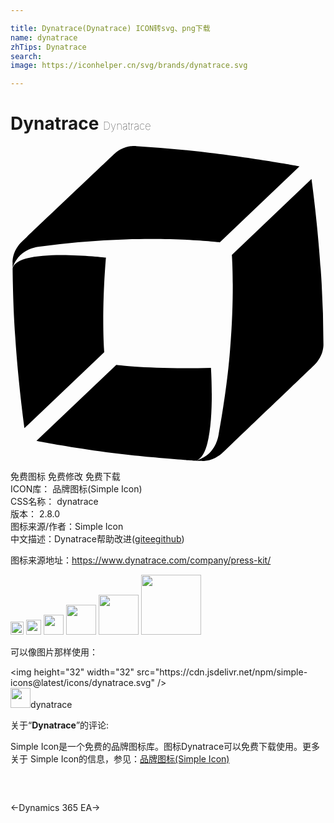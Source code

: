 ```yaml
---

title: Dynatrace(Dynatrace) ICON转svg、png下载
name: dynatrace
zhTips: Dynatrace
search: 
image: https://iconhelper.cn/svg/brands/dynatrace.svg

---
```


# Dynatrace  <small style="font-size: 60%;font-weight: 100">Dynatrace</small>

<div id="svg" class="svg-wrap">
<svg role="img" viewBox="0 0 24 24" xmlns="http://www.w3.org/2000/svg"><title>Dynatrace icon</title><path d="M9.373 0c-.31.006-.93.09-1.521.654C6.98 1.478 2.628 5.61.88 7.27.09 8.024.16 8.865.16 8.934v.377c.067-.292.187-.499.427-.825.496-.616 1.3-.788 1.627-.822a64.233 64.233 0 0 1 .002 0 64.233 64.233 0 0 1 6.527-.549c4.335-.137 7.197.225 7.197.225l6.084-5.793s-3.188-.6-6.82-1.027A93.394 93.394 0 0 0 9.566.006c-.021 0-.09-.008-.193-.006zm13.56 2.508l-6.066 5.79s.222 2.88-.137 7.198c-.189 2.45-.584 4.866-.875 6.494-.052.326-.256 1.114-.925 1.594-.29.198-.491.295-.748.363 1.546-.51 1.091-7.047 1.091-7.047-4.335.137-7.214-.222-7.214-.222L1.975 22.47s3.222.634 6.855 1.045c2.056.24 4.833.429 5.227.463.023 0 .045-.007.068-.012-.013.003-.022.009-.035.012.138 0 .259.015.379.015.085 0 .925.105 1.713-.648 1.748-1.663 6.083-5.81 6.94-6.633.788-.754.72-1.594.72-1.68a81.84 81.84 0 0 0-.207-5.654c-.24-3.65-.701-6.871-.701-6.871zM3.856 8.305C2.125 8.307.348 8.513.16 9.326c.017 1.216.05 3.137.205 5.28.24 3.65.703 6.886.703 6.886l6.082-5.79c-.017.017-.239-2.88.121-7.198H7.27s-1.684-.202-3.415-.2z"/></svg>
</div>
<detail full-name='dynatrace'></detail>

<div class="detail-page">
<p>
<span><span class="badge-success badge">免费图标</span> <span class="badge-success badge">免费修改</span>  <span class="badge-success badge">免费下载</span> </span>
<br/>
<span>
ICON库：
<span class="badge-secondary badge">品牌图标(Simple Icon)</span> 
</span>
<br/>
<span>
CSS名称：
<span class="badge-secondary badge">dynatrace</span> 
</span>

<br/>
<span>
版本：
<span class="badge-secondary badge">2.8.0</span> 
</span>
<br/>
<span>图标来源/作者：<span class="badge-light badge">Simple Icon</span></span> 
<br/>
<span class="zh-detail">中文描述：<span class="badge-primary badge">Dynatrace</span><span class="help-link"><span>帮助改进</span>(<a href="https://gitee.com/liuwave/icon-helper/edit/master/json/brands/dynatrace.json" target="_blank" rel="noopener noreferrer">gitee</a><a href="https://github.com/liuwave/icon-helper/edit/master/json/brands/dynatrace.json" target="_blank" rel="noopener noreferrer">github</a></span>)</span><br/>
</p>
</div><div class="description description alert alert-light"><p>图标来源地址：<a href="https://www.dynatrace.com/company/press-kit/" target="_blank" rel="noopener noreferrer">https://www.dynatrace.com/company/press-kit/</a></p></div>
<div class="alert alert-dark">
<img height="21" width="21" src="https://cdn.jsdelivr.net/npm/simple-icons@latest/icons/dynatrace.svg" />
<img height="24" width="24" src="https://cdn.jsdelivr.net/npm/simple-icons@latest/icons/dynatrace.svg" />
<img height="32" width="32" src="https://cdn.jsdelivr.net/npm/simple-icons@latest/icons/dynatrace.svg" />
<img height="48" width="48" src="https://cdn.jsdelivr.net/npm/simple-icons@latest/icons/dynatrace.svg" />
<img height="64" width="64" src="https://cdn.jsdelivr.net/npm/simple-icons@latest/icons/dynatrace.svg" />
<img height="96" width="96" src="https://cdn.jsdelivr.net/npm/simple-icons@latest/icons/dynatrace.svg" />

</div>
<div>
  <p>可以像图片那样使用：    
  </p>
  <div class="alert alert-primary" style="font-size: 14px">
    &lt;img height="32" width="32" src="https://cdn.jsdelivr.net/npm/simple-icons@latest/icons/dynatrace.svg" /&gt;
    <copy-btn content='<img height="32" width="32" src="https://cdn.jsdelivr.net/npm/simple-icons@latest/icons/dynatrace.svg" />'></copy-btn>
  </div>
  <div class="alert alert-secondary">
    <img height="32" width="32" src="https://cdn.jsdelivr.net/npm/simple-icons@latest/icons/dynatrace.svg" />dynatrace
    <copy-btn content="dynatrace" btn-title="复制图标名称"></copy-btn>
  </div>
</div>
<div class="icon-detail__container">
<p>关于“<b>Dynatrace</b>”的评论:</p>
</div>
<Vssue title="关于“Dynatrace”的评论" />
<div><p>Simple Icon是一个免费的品牌图标库。图标Dynatrace可以免费下载使用。更多关于  Simple Icon的信息，参见：<a target="_blank" href="https://iconhelper.cn/brands.html">品牌图标(Simple Icon)</a>
</p></div>


<div style="padding:2rem 0 " class="page-nav"><p class="inner"><span class="prev">←<router-link to="/icon/dynamics-365.html">Dynamics 365</router-link></span> <span class="next"><router-link to="/icon/ea.html">EA</router-link>→</span></p></div>
